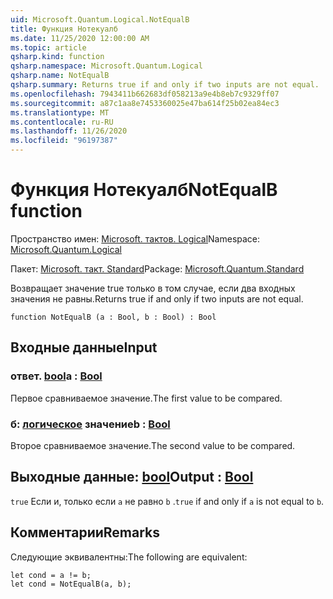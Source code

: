 ```yaml
---
uid: Microsoft.Quantum.Logical.NotEqualB
title: Функция Нотекуалб
ms.date: 11/25/2020 12:00:00 AM
ms.topic: article
qsharp.kind: function
qsharp.namespace: Microsoft.Quantum.Logical
qsharp.name: NotEqualB
qsharp.summary: Returns true if and only if two inputs are not equal.
ms.openlocfilehash: 7943411b662683df058213a9e4b8eb7c9329ff07
ms.sourcegitcommit: a87c1aa8e7453360025e47ba614f25b02ea84ec3
ms.translationtype: MT
ms.contentlocale: ru-RU
ms.lasthandoff: 11/26/2020
ms.locfileid: "96197387"
---
```

# <a name="notequalb-function"></a><span data-ttu-id="3f165-102">Функция Нотекуалб</span><span class="sxs-lookup"><span data-stu-id="3f165-102">NotEqualB function</span></span>

<span data-ttu-id="3f165-103">Пространство имен: [Microsoft. тактов. Logical](xref:Microsoft.Quantum.Logical)</span><span class="sxs-lookup"><span data-stu-id="3f165-103">Namespace: [Microsoft.Quantum.Logical](xref:Microsoft.Quantum.Logical)</span></span>

<span data-ttu-id="3f165-104">Пакет: [Microsoft. такт. Standard](https://nuget.org/packages/Microsoft.Quantum.Standard)</span><span class="sxs-lookup"><span data-stu-id="3f165-104">Package: [Microsoft.Quantum.Standard](https://nuget.org/packages/Microsoft.Quantum.Standard)</span></span>


<span data-ttu-id="3f165-105">Возвращает значение true только в том случае, если два входных значения не равны.</span><span class="sxs-lookup"><span data-stu-id="3f165-105">Returns true if and only if two inputs are not equal.</span></span>

```qsharp
function NotEqualB (a : Bool, b : Bool) : Bool
```


## <a name="input"></a><span data-ttu-id="3f165-106">Входные данные</span><span class="sxs-lookup"><span data-stu-id="3f165-106">Input</span></span>

### <a name="a--bool"></a><span data-ttu-id="3f165-107">ответ. [bool](xref:microsoft.quantum.lang-ref.bool)</span><span class="sxs-lookup"><span data-stu-id="3f165-107">a : [Bool](xref:microsoft.quantum.lang-ref.bool)</span></span>

<span data-ttu-id="3f165-108">Первое сравниваемое значение.</span><span class="sxs-lookup"><span data-stu-id="3f165-108">The first value to be compared.</span></span>


### <a name="b--bool"></a><span data-ttu-id="3f165-109">б: [логическое](xref:microsoft.quantum.lang-ref.bool) значение</span><span class="sxs-lookup"><span data-stu-id="3f165-109">b : [Bool](xref:microsoft.quantum.lang-ref.bool)</span></span>

<span data-ttu-id="3f165-110">Второе сравниваемое значение.</span><span class="sxs-lookup"><span data-stu-id="3f165-110">The second value to be compared.</span></span>



## <a name="output--bool"></a><span data-ttu-id="3f165-111">Выходные данные: [bool](xref:microsoft.quantum.lang-ref.bool)</span><span class="sxs-lookup"><span data-stu-id="3f165-111">Output : [Bool](xref:microsoft.quantum.lang-ref.bool)</span></span>

<span data-ttu-id="3f165-112">`true` Если и, только если `a` не равно `b` .</span><span class="sxs-lookup"><span data-stu-id="3f165-112">`true` if and only if `a` is not equal to `b`.</span></span>

## <a name="remarks"></a><span data-ttu-id="3f165-113">Комментарии</span><span class="sxs-lookup"><span data-stu-id="3f165-113">Remarks</span></span>

<span data-ttu-id="3f165-114">Следующие эквивалентны:</span><span class="sxs-lookup"><span data-stu-id="3f165-114">The following are equivalent:</span></span>

```Q#
let cond = a != b;
let cond = NotEqualB(a, b);
```